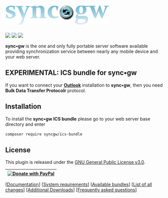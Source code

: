 # ![picture logo](https://github.com/syncgw/gui-bundle/blob/master/assets/syncgw.png "sync•gw") #
 
![](https://img.shields.io/packagist/v/syncgw/ics-bundle.svg)
![](https://img.shields.io/packagist/l/syncgw/ics-bundle.svg)
![](https://img.shields.io/packagist/dt/syncgw/ics-bundle.svg)
 
**sync•gw** is the one and only fully portable server software available providing synchronization service between nearly any mobile device and your web server.

## EXPERIMENTAL: ICS bundle for sync•gw ##
If you want to connect your **[Outlook](https://en.wikipedia.org/wiki/Outlook)** installation to **sync•gw**,
then you need **Bulk Data Transfer Protocolr** protocol.

## Installation ##
To install the **sync•gw ICS bundle** please go to your web server base directory and enter

```bash
composer require syncgw/ics-bundle
```

## License ##
This plugin is released under the [GNU General Public License v3.0](./LICENSE).

|  <a href="https://www.paypal.com/donate/?hosted_button_id=DS6VK49NAFHEQ" target="_blank" rel="noopener">   <img src="https://www.paypalobjects.com/en_US/DK/i/btn/btn_donateCC_LG.gif" alt="Donate with PayPal"/> </a> | 
| --- | 

[[Documentation](https://github.com/syncgw/doc-bundle/blob/master/README.md)]
[[System requirements](https://github.com/syncgw/doc-bundle/blob/master/PreReqs.md)] 
[[Available bundles](https://github.com/syncgw/doc-bundle/blob/master/Packages.md)] 
[[List of all changes](https://github.com/syncgw/doc-bundle/blob/master/Changes.md)] 
[[Additional Downloads](https://github.com/syncgw/doc-bundle/blob/master/Downloads.md)] 
[[Frequently asked questions](https://github.com/syncgw/doc-bundle/blob/master/FAQ.md)] 
